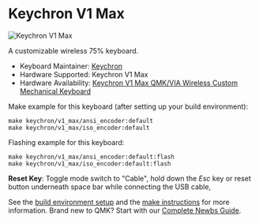 # Keychron V1 Max

![Keychron V1 Max](https://cdn.shopify.com/s/files/1/0059/0630/1017/files/V1-Max-1.jpg?v=1699065014)

A customizable wireless 75% keyboard.

* Keyboard Maintainer: [Keychron](https://github.com/keychron)
* Hardware Supported: Keychron V1 Max
* Hardware Availability: [Keychron V1 Max QMK/VIA Wireless Custom Mechanical Keyboard](https://www.keychron.com/products/keychron-v1-max-qmk-via-wireless-custom-mechanical-keyboard)

Make example for this keyboard (after setting up your build environment):

    make keychron/v1_max/ansi_encoder:default
    make keychron/v1_max/iso_encoder:default

Flashing example for this keyboard:

    make keychron/v1_max/ansi_encoder:default:flash
    make keychron/v1_max/iso_encoder:default:flash

**Reset Key**: Toggle mode switch to "Cable", hold down the *Esc* key or reset button underneath space bar while connecting the USB cable,

See the [build environment setup](https://docs.qmk.fm/#/getting_started_build_tools) and the [make instructions](https://docs.qmk.fm/#/getting_started_make_guide) for more information. Brand new to QMK? Start with our [Complete Newbs Guide](https://docs.qmk.fm/#/newbs).
